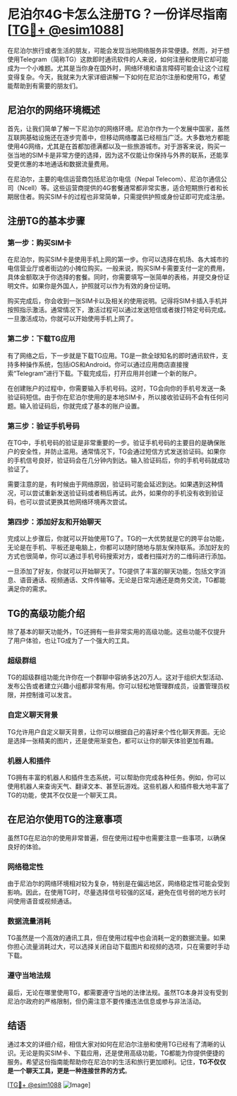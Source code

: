 # 尼泊尔4G卡怎么注册TG？一份详尽指南[[TG💪+ @esim1088](https://t.me/s/esim1088)]

在尼泊尔旅行或者生活的朋友，可能会发现当地网络服务非常便捷。然而，对于想使用Telegram（简称TG）这款即时通讯软件的人来说，如何注册和使用它却可能成为一个小难题。尤其是当你身在国外时，网络环境和语言障碍可能会让这个过程变得复杂。今天，我就来为大家详细讲解一下如何在尼泊尔注册和使用TG，希望能帮助到有需要的朋友们。

## 尼泊尔的网络环境概述

首先，让我们简单了解一下尼泊尔的网络环境。尼泊尔作为一个发展中国家，虽然互联网基础设施还在逐步完善中，但移动网络覆盖已经相当广泛。大多数地方都能使用4G网络，尤其是在首都加德满都以及一些旅游城市。对于游客来说，购买一张当地的SIM卡是非常方便的选择，因为这不仅能让你保持与外界的联系，还能享受更优惠的本地通话和数据流量费用。

在尼泊尔，主要的电信运营商包括尼泊尔电信（Nepal Telecom）、尼泊尔通信公司（Ncell）等。这些运营商提供的4G套餐通常都非常实惠，适合短期旅行者和长期居住者。购买SIM卡的过程也非常简单，只需提供护照或身份证即可完成注册。

## 注册TG的基本步骤

### 第一步：购买SIM卡

在尼泊尔，购买SIM卡是使用手机上网的第一步。你可以选择在机场、各大城市的电信营业厅或者街边的小摊位购买。一般来说，购买SIM卡需要支付一定的费用，具体金额取决于你选择的套餐。同时，你需要填写一张简单的表格，并提交身份证明文件。如果你是外国人，护照就可以作为有效的身份证明。

购买完成后，你会收到一张SIM卡以及相关的使用说明。记得将SIM卡插入手机并按照指示激活。通常情况下，激活过程可以通过发送短信或者拨打特定号码完成。一旦激活成功，你就可以开始使用手机上网了。

### 第二步：下载TG应用

有了网络之后，下一步就是下载TG应用。TG是一款全球知名的即时通讯软件，支持多种操作系统，包括iOS和Android。你可以通过应用商店直接搜索“Telegram”进行下载。下载完成后，打开应用并创建一个新的账户。

在创建账户的过程中，你需要输入手机号码。这时，TG会向你的手机号发送一条验证码短信。由于你在尼泊尔使用的是本地SIM卡，所以接收验证码不会有任何问题。输入验证码后，你就完成了基本的账户设置。

### 第三步：验证手机号码

在TG中，手机号码的验证是非常重要的一步。验证手机号码的主要目的是确保账户的安全性，并防止滥用。通常情况下，TG会通过短信方式发送验证码。如果你的手机信号良好，验证码会在几分钟内到达。输入验证码后，你的手机号码就成功验证了。

需要注意的是，有时候由于网络原因，验证码可能会延迟到达。如果遇到这种情况，可以尝试重新发送验证码或者稍后再试。此外，如果你的手机没有收到验证码，也可以尝试更换其他网络环境再次尝试。

### 第四步：添加好友和开始聊天

完成以上步骤后，你就可以开始使用TG了。TG的一大优势就是它的跨平台功能，无论是在手机、平板还是电脑上，你都可以随时随地与朋友保持联系。添加好友的方式也很简单，你可以通过手机号码搜索对方，或者扫描对方的二维码进行添加。

一旦添加了好友，你就可以开始聊天了。TG提供了丰富的聊天功能，包括文字消息、语音通话、视频通话、文件传输等。无论是日常沟通还是商务交流，TG都能满足你的需求。

## TG的高级功能介绍

除了基本的聊天功能外，TG还拥有一些非常实用的高级功能。这些功能不仅提升了用户体验，也让TG成为了一个强大的工具。

### 超级群组

TG的超级群组功能允许你在一个群聊中容纳多达20万人。这对于组织大型活动、发布公告或者建立兴趣小组都非常有用。你可以轻松地管理群成员，设置管理员权限，并控制谁可以发言。

### 自定义聊天背景

TG允许用户自定义聊天背景，让你可以根据自己的喜好来个性化聊天界面。无论是选择一张精美的图片，还是使用渐变色，都可以让你的聊天体验更加有趣。

### 机器人和插件

TG拥有丰富的机器人和插件生态系统，可以帮助你完成各种任务。例如，你可以使用机器人来查询天气、翻译文本、甚至玩游戏。这些机器人和插件极大地丰富了TG的功能，使其不仅仅是一个聊天工具。

## 在尼泊尔使用TG的注意事项

虽然TG在尼泊尔的使用非常普遍，但在使用过程中也需要注意一些事项，以确保良好的体验。

### 网络稳定性

由于尼泊尔的网络环境相对较为复杂，特别是在偏远地区，网络稳定性可能会受到影响。因此，在使用TG时，尽量选择信号较强的区域，避免在信号弱的地方长时间使用语音或视频通话。

### 数据流量消耗

TG虽然是一个高效的通讯工具，但在使用过程中也会消耗一定的数据流量。如果你担心流量消耗过大，可以选择关闭自动下载图片和视频的选项，只在需要时手动下载。

### 遵守当地法规

最后，无论在哪里使用TG，都需要遵守当地的法律法规。虽然TG本身并没有受到尼泊尔政府的严格限制，但仍需注意不要传播违法信息或参与非法活动。

## 结语

通过本文的详细介绍，相信大家对如何在尼泊尔注册和使用TG已经有了清晰的认识。无论是购买SIM卡、下载应用，还是使用高级功能，TG都能为你提供便捷的服务。希望这份指南能帮助你在尼泊尔的生活和旅行更加顺利。记住，**TG不仅仅是一个聊天工具，更是一种连接世界的方式**。

[[TG💪+ @esim1088](https://t.me/s/esim1088) ![Image](https://i.postimg.cc/4NQfJmqS/Snipaste-2025-05-13-00-14-12.png)]